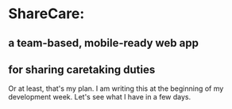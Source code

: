 # ShareCare: 
## a team-based, mobile-ready web app
## for sharing caretaking duties

Or at least, that's my plan. I am writing this at the beginning of my development week. Let's see what I have in a few days.